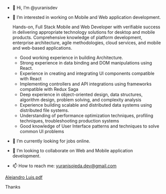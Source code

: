 - 👋 Hi, I’m @yuranisdev
- 👀 I’m interested in working on Mobile and Web application development.

  Hands-on, Full Stack Mobile and Web Developer with verifiable success in delivering appropriate technology solutions for desktop and mobile products. Comprehensive     knowledge of platform development, enterprise architecture, agile methodologies, cloud services, and mobile and web-based applications.

  - Good working experience in building Architecture.
  - Strong experience in data binding and DOM manipulations using React.
  - Experience in creating and integrating UI components compatible with React
  - Implementing controllers and API integrations using frameworks compatible with Redux Saga
  - Deep experience in object-oriented design, data structures, algorithm design, problem solving, and complexity analysis
  - Experience building scalable and distributed data systems using distributed file systems.
  - Understanding of performance optimization techniques, profiling techniques, troubleshooting production systems
  - Good knowledge of User Interface patterns and techniques to solve common UI problems

- 🌱 I’m currently looking for jobs online.
- 💞️ I’m looking to collaborate on Web and Mobile application development.
- 📫 How to reach me: yuranisojeda.dev@gmail.com

<!---
yuranisdev/yuranisdev is a ✨ special ✨ repository because its `README.md` (this file) appears on your GitHub profile.
You can click the Preview link to take a look at your changes.
--->

[Alejandro Luis.pdf](https://github.com/yuranisdev/yuranisdev/files/9519215/Alejandro.Luis.pdf)

Thanks

